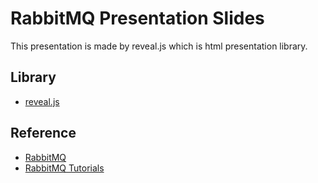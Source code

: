 # RabbitMQ Presentation Slides

This presentation is made by reveal.js which is html presentation library.

## Library
- [reveal.js](https://github.com/hakimel/reveal.js)


## Reference
- [RabbitMQ](http://www.rabbitmq.com/)
- [RabbitMQ Tutorials](http://www.rabbitmq.com/getstarted.html)
